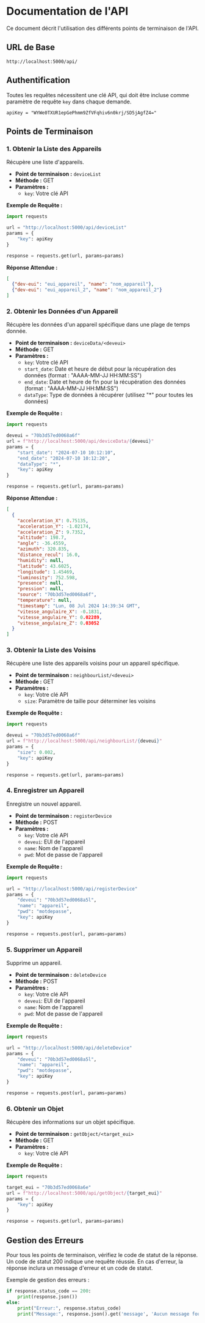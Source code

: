 # Documentation de l'API

Ce document décrit l'utilisation des différents points de terminaison de l'API.

## URL de Base

```
http://localhost:5000/api/
```

## Authentification

Toutes les requêtes nécessitent une clé API, qui doit être incluse comme paramètre de requête `key` dans chaque demande.

```
apiKey = "WYWe0TXUR1epGePhmm9ZfVFqhiv6n0krj/SD5jAgfZ4="
```

## Points de Terminaison

### 1. Obtenir la Liste des Appareils

Récupère une liste d'appareils.

- **Point de terminaison :** `deviceList`
- **Méthode :** GET
- **Paramètres :**
  - `key`: Votre clé API

**Exemple de Requête :**
```python
import requests

url = "http://localhost:5000/api/deviceList"
params = {
    "key": apiKey
}

response = requests.get(url, params=params)
```

**Réponse Attendue :**
```json
[
  {"dev-eui": "eui_appareil", "name": "nom_appareil"},
  {"dev-eui": "eui_appareil_2", "name": "nom_appareil_2"}
]
```

### 2. Obtenir les Données d'un Appareil

Récupère les données d'un appareil spécifique dans une plage de temps donnée.

- **Point de terminaison :** `deviceData/<deveui>`
- **Méthode :** GET
- **Paramètres :**
  - `key`: Votre clé API
  - `start_date`: Date et heure de début pour la récupération des données (format : "AAAA-MM-JJ HH:MM:SS")
  - `end_date`: Date et heure de fin pour la récupération des données (format : "AAAA-MM-JJ HH:MM:SS")
  - `dataType`: Type de données à récupérer (utilisez "*" pour toutes les données)

**Exemple de Requête :**
```python
import requests

deveui = "70b3d57ed0068a6f"
url = f"http://localhost:5000/api/deviceData/{deveui}"
params = {
    "start_date": "2024-07-10 10:12:10",
    "end_date": "2024-07-10 10:12:20",
    "dataType": "*",
    "key": apiKey
}

response = requests.get(url, params=params)
```

**Réponse Attendue :**
```json
[
  {
    "acceleration_X": 0.75135,
    "acceleration_Y": -1.02174,
    "acceleration_Z": 9.7352,
    "altitude": 198.7,
    "angle": -36.4559,
    "azimuth": 320.835,
    "distance_recul": 16.0,
    "humidity": null,
    "latitude": 43.6025,
    "longitude": 1.45469,
    "luminosity": 752.598,
    "presence": null,
    "pression": null,
    "source": "70b3d57ed0068a6f",
    "temperature": null,
    "timestamp": "Lun, 08 Jul 2024 14:39:34 GMT",
    "vitesse_angulaire_X": -0.1831,
    "vitesse_angulaire_Y": 0.02289,
    "vitesse_angulaire_Z": 0.03052
  }
]
```

### 3. Obtenir la Liste des Voisins

Récupère une liste des appareils voisins pour un appareil spécifique.

- **Point de terminaison :** `neighbourList/<deveui>`
- **Méthode :** GET
- **Paramètres :**
  - `key`: Votre clé API
  - `size`: Paramètre de taille pour déterminer les voisins

**Exemple de Requête :**
```python
import requests

deveui = "70b3d57ed0068a6f"
url = f"http://localhost:5000/api/neighbourList/{deveui}"
params = {
    "size": 0.002,
    "key": apiKey
}

response = requests.get(url, params=params)
```

### 4. Enregistrer un Appareil

Enregistre un nouvel appareil.

- **Point de terminaison :** `registerDevice`
- **Méthode :** POST
- **Paramètres :**
  - `key`: Votre clé API
  - `deveui`: EUI de l'appareil
  - `name`: Nom de l'appareil
  - `pwd`: Mot de passe de l'appareil

**Exemple de Requête :**
```python
import requests

url = "http://localhost:5000/api/registerDevice"
params = {
    "deveui": "70b3d57ed0068a5l",
    "name": "appareil",
    "pwd": "motdepasse",
    "key": apiKey
}

response = requests.post(url, params=params)
```

### 5. Supprimer un Appareil

Supprime un appareil.

- **Point de terminaison :** `deleteDevice`
- **Méthode :** POST
- **Paramètres :**
  - `key`: Votre clé API
  - `deveui`: EUI de l'appareil
  - `name`: Nom de l'appareil
  - `pwd`: Mot de passe de l'appareil

**Exemple de Requête :**
```python
import requests

url = "http://localhost:5000/api/deleteDevice"
params = {
    "deveui": "70b3d57ed0068a5l",
    "name": "appareil",
    "pwd": "motdepasse",
    "key": apiKey
}

response = requests.post(url, params=params)
```

### 6. Obtenir un Objet

Récupère des informations sur un objet spécifique.

- **Point de terminaison :** `getObject/<target_eui>`
- **Méthode :** GET
- **Paramètres :**
  - `key`: Votre clé API

**Exemple de Requête :**
```python
import requests

target_eui = "70b3d57ed0068a6e"
url = f"http://localhost:5000/api/getObject/{target_eui}"
params = {
    "key": apiKey
}

response = requests.get(url, params=params)
```

## Gestion des Erreurs

Pour tous les points de terminaison, vérifiez le code de statut de la réponse. Un code de statut 200 indique une requête réussie. En cas d'erreur, la réponse inclura un message d'erreur et un code de statut.

Exemple de gestion des erreurs :
```python
if response.status_code == 200:
    print(response.json())
else:
    print("Erreur:", response.status_code)
    print("Message:", response.json().get('message', 'Aucun message fourni'))
```

